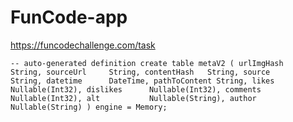 # FunCode-app
https://funcodechallenge.com/task

`
-- auto-generated definition
create table metaV2
(
    urlImgHash    String,
    sourceUrl     String,
    contentHash   String,
    source        String,
    datetime      DateTime,
    pathToContent String,
    likes         Nullable(Int32),
    dislikes      Nullable(Int32),
    comments      Nullable(Int32),
    alt           Nullable(String),
    author        Nullable(String)
)
    engine = Memory;
`
